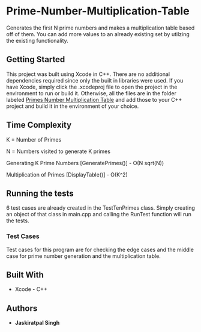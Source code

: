 # Prime-Number-Multiplication-Table
Generates the first N prime numbers and makes a multiplication table based off of them. You can add more values to an already existing set by utilzing the existing functionality.

## Getting Started
This project was built using Xcode in C++. There are no additional dependencies required since only the built in libraries were used.
If you have Xcode, simply click the .xcodeproj file to open the project in the environment to run or build it.
Otherwise, all the files are in the folder labeled [Primes Number Multiplication Table](https://github.com/Jaskiratpal/Prime-Number-Multiplication-Table/tree/master/Prime%20Number%20Multiplication%20Table) and add those to your C++ project and build it in the environment of your choice.

## Time Complexity

K = Number of Primes

N = Numbers visited to generate K primes

Generating K Prime Numbers [GeneratePrimes()] - O(N sqrt(N)) 

Multiplication of Primes [DisplayTable()] - O(K^2)



## Running the tests

6 test cases are already created in the TestTenPrimes class. Simply creating an object of that class in main.cpp and calling the RunTest function will run the tests.

### Test Cases

Test cases for this program are for checking the edge cases and the middle case for prime number generation and the multiplication table.


## Built With

* Xcode - C++

## Authors

* **Jaskiratpal Singh**
